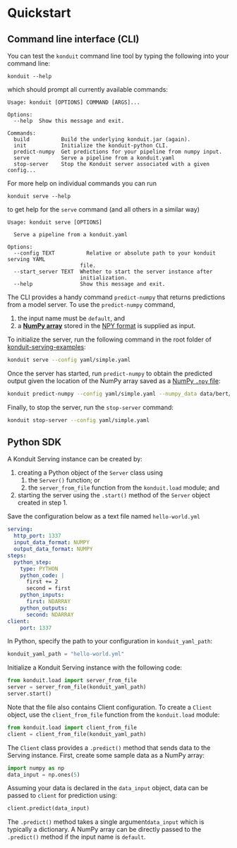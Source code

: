 # Quickstart

## Command line interface \(CLI\)

You can test the `konduit` command line tool by typing the following into your command line:

```text
konduit --help
```

which should prompt all currently available commands:

```text
Usage: konduit [OPTIONS] COMMAND [ARGS]...

Options:
  --help  Show this message and exit.

Commands:
  build          Build the underlying konduit.jar (again).
  init           Initialize the konduit-python CLI.
  predict-numpy  Get predictions for your pipeline from numpy input.
  serve          Serve a pipeline from a konduit.yaml
  stop-server    Stop the Konduit server associated with a given config...
```

For more help on individual commands you can run

```text
konduit serve --help
```

to get help for the `serve` command \(and all others in a similar way\)

```text
Usage: konduit serve [OPTIONS]

  Serve a pipeline from a konduit.yaml

Options:
  --config TEXT          Relative or absolute path to your konduit serving YAML
                       file.
  --start_server TEXT  Whether to start the server instance after 
                       initialization.
  --help               Show this message and exit.
```

The CLI provides a handy command `predict-numpy` that returns predictions from a model server. To use the `predict-numpy` command, 

1. the input name must be `default`, and 
2. a [**NumPy array**](https://docs.scipy.org/doc/numpy/reference/arrays.html) stored in the [NPY format](https://numpy.org/devdocs/reference/generated/numpy.lib.format.html) is supplied as input. 

To initialize the server, run the following command in the root folder of [konduit-serving-examples](https://github.com/KonduitAI/konduit-serving-examples/):

```bash
konduit serve --config yaml/simple.yaml
```

Once the server has started, run `predict-numpy` to obtain the predicted output given the location of the NumPy array saved as a [NumPy `.npy` file](https://docs.scipy.org/doc/numpy/reference/generated/numpy.lib.format.html):

```bash
konduit predict-numpy --config yaml/simple.yaml --numpy_data data/bert/input-0.npy
```

Finally, to stop the server, run the `stop-server` command:

```bash
konduit stop-server --config yaml/simple.yaml
```

## Python SDK

A Konduit Serving instance can be created by: 

1. creating a Python object of the `Server` class using 
   1. the `Server()` function; or 
   2. the `server_from_file` function from the `konduit.load` module; and 
2. starting the server using the `.start()` method of the `Server` object created in step 1. 

Save the configuration below as a text file named `hello-world.yml`

```yaml
serving:
  http_port: 1337
  input_data_format: NUMPY
  output_data_format: NUMPY
steps:
  python_step:
    type: PYTHON
    python_code: |
      first += 2
      second = first
    python_inputs:
      first: NDARRAY
    python_outputs:
      second: NDARRAY
client:
    port: 1337
```

In Python, specify the path to your configuration in `konduit_yaml_path`: 

```python
konduit_yaml_path = "hello-world.yml"
```

Initialize a Konduit Serving instance with the following code: 

```python
from konduit.load import server_from_file 
server = server_from_file(konduit_yaml_path)
server.start()
```

Note that the file also contains Client configuration. To create a `Client` object, use the `client_from_file` function from the `konduit.load` module:

```python
from konduit.load import client_from_file 
client = client_from_file(konduit_yaml_path)
```

The `Client` class provides a `.predict()` method that sends data to the Serving instance. First, create some sample data as a NumPy array:

```python
import numpy as np 
data_input = np.ones(5)
```

Assuming your data is declared in the `data_input` object, data can be passed to `client` for prediction using:

```python
client.predict(data_input)
```

The `.predict()` method takes a single argument`data_input` which is typically a dictionary. A NumPy array can be directly passed to the `.predict()` method if the input name is `default`.

## 

